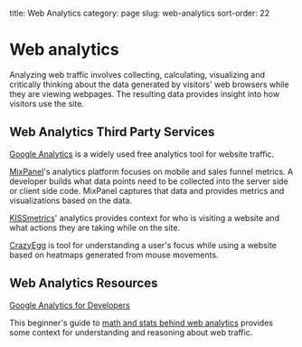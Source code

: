title: Web Analytics
category: page
slug: web-analytics
sort-order: 22


# Web analytics
Analyzing web traffic involves collecting, calculating, visualizing
and critically thinking about the data generated by visitors' web browsers 
while they are viewing webpages. The resulting data provides insight into 
how visitors use the site.


## Web Analytics Third Party Services
[Google Analytics](http://www.google.com/analytics/) is a widely used
free analytics tool for website traffic.

[MixPanel](https://mixpanel.com/)'s analytics platform focuses on mobile
and sales funnel metrics. A developer builds what data points need to be
collected into the server side or client side code. MixPanel captures that
data and provides metrics and visualizations based on the data.

[KISSmetrics](https://www.kissmetrics.com/)' analytics provides context
for who is visiting a website and what actions they are taking while on
the site.

[CrazyEgg](http://www.crazyegg.com/) is tool for understanding a
user's focus while using a website based on heatmaps generated from mouse 
movements. 

## Web Analytics Resources
[Google Analytics for Developers](http://blog.arkency.com/2012/12/google-analytics-for-developers/)

This beginner's guide to 
[math and stats behind web analytics](http://www.seotakeaways.com/beginners-guide-maths-stats-web-analytics/)
provides some context for understanding and reasoning about web traffic. 
